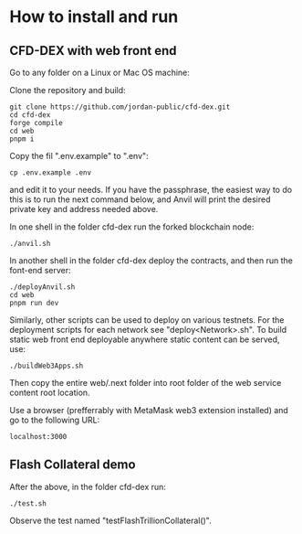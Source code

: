 # How to install and run

## CFD-DEX with web front end

Go to any folder on a Linux or Mac OS machine:

Clone the repository and build:
```
git clone https://github.com/jordan-public/cfd-dex.git
cd cfd-dex
forge compile
cd web
pnpm i
```

Copy the fil ".env.example" to ".env":
```
cp .env.example .env
```
and edit it to your needs. If you have the passphrase, the easiest way to do this is to run the next command below, and Anvil will print the desired private key and address needed above.

In one shell in the folder cfd-dex run the forked blockchain node:
```
./anvil.sh
```

In another shell in the folder cfd-dex deploy the contracts, and then run the font-end server:
```
./deployAnvil.sh
cd web
pnpm run dev
```

Similarly, other scripts can be used to deploy on various testnets. For the deployment scripts for each network see "deploy\<Network\>.sh". To build static web front end deployable anywhere static content can be served, use:
```
./buildWeb3Apps.sh
```
Then copy the entire web/.next folder into root folder of the web service content root location.

Use a browser (prefferrably with MetaMask web3 extension installed) and go to the following URL: 
```
localhost:3000
```

## Flash Collateral demo

After the above, in the folder cfd-dex run:
```
./test.sh
```

Observe the test named "testFlashTrillionCollateral()".
